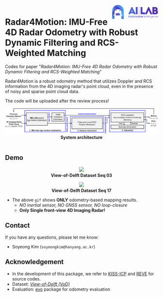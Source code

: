 <img src="docs/logo.png" align="right" width="30%">

# Radar4Motion: IMU-Free 4D Radar Odometry with Robust Dynamic Filtering and RCS-Weighted Matching
Codes for paper "*Radar4Motion: IMU-Free 4D Radar Odometry with Robust Dynamic Filtering and RCS-Weighted Matching*"

Radar4Motion is a robust odometry method that utilizes Doppler and RCS information from the 4D imaging radar's point cloud, even in the presence of noisy and sparse point cloud data.

The code will be uploaded after the review process!

<div align="center">
<img src="docs/system_architecture.png" width="700"/>
<br />
<b>System architecture</b>
</div>
<br>

## Demo
<div align="center">
<p float="center">
<img src="./docs/vod03.gif" width="600"/>
<br />
<b>View-of-Delft Dataset Seq 03</b>
</p>
</div>

<div align="center">
<p float="center">
<img src="./docs/vod17.gif" width="600"/>
<br />
<b>View-of-Delft Dataset Seq 17</b>
</p>
</div>

- The above `gif` shows **ONLY** odometry-based mapping results.
    - *NO inertial sensor, NO GNSS sensor, NO loop-closure*
    - **Only Single front-view 4D Imaging Radar!**

## Contact

If you have any questions, please let me know:
- Soyeong Kim (`soyeongkim@hanyang.ac.kr`)

## Acknowledgement

- In the development of this package, we refer to [KISS-ICP](https://github.com/PRBonn/kiss-icp) and [REVE](https://github.com/christopherdoer/reve) for source codes.
- Dataset: [*View-of-Delft (VoD)*](https://github.com/tudelft-iv/view-of-delft-dataset)
- Evaluation: [evo](https://github.com/MichaelGrupp/evo) package for odometry evaluation
